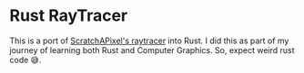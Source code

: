 # Rust RayTracer
This is a port of [ScratchAPixel's raytracer](https://github.com/scratchapixel/code/tree/main/introduction-to-ray-tracing) into Rust. I did this as part of my journey of learning both Rust and Computer Graphics. So, expect weird rust code 😅.